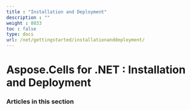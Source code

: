 ```yaml
---
title : "Installation and Deployment" 
description : "" 
weight : 8033 
toc : false
type: docs
url: /net/gettingstarted/installationanddeployment/
---
```


# Aspose.Cells for .NET : Installation and Deployment


### Articles in this section

           

